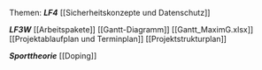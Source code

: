 
Themen:
***LF4***
[[Sicherheitskonzepte und Datenschutz]]

***LF3W***
[[Arbeitspakete]]
[[Gantt-Diagramm]]
[[Gantt_MaximG.xlsx]]
[[Projektablaufplan und Terminplan]]
[[Projektstrukturplan]]

***Sporttheorie***
[[Doping]]